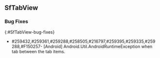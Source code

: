 ## SfTabView

### Bug Fixes
{:#SfTabView-bug-fixes}

* \#259432,#259361,#259288,#258505,#216797,#259395,#259335,#259288,#F150257- [Android] Android.Util.AndroidRuntimeException when tab between the tab items.
